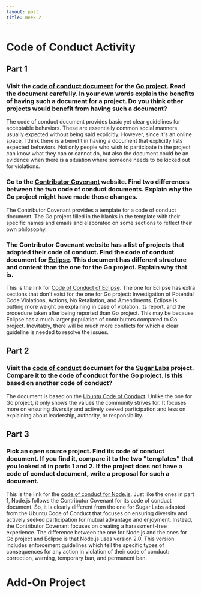 ```yaml
---
layout: post
title: Week 2
---
```


# Code of Conduct Activity
## Part 1
### Visit the [code of conduct document](https://go.dev/conduct) for the [Go project](https://go.dev/). Read the document carefully. In your own words explain the benefits of having such a document for a project. Do you think other projects would benefit from having such a document?
The code of conduct document provides basic yet clear guidelines for acceptable behaviors. These are essentially common social manners usually expected without being said explicitly. However, since it's an online space, I think there is a benefit in having a document that explicitly lists expected behaviors. Not only people who wish to participate in the project can know what they can or cannot do, but also the document could be an evidence when there is a situation where someone needs to be kicked out for violations.

### Go to the [Contributor Covenant](https://www.contributor-covenant.org/version/1/4/code-of-conduct/) website. Find two differences between the two code of conduct documents. Explain why the Go project might have made those changes.
The Contributor Covenant provides a template for a code of conduct document. The Go project filled in the blanks in the template with their specific names and emails and elaborated on some sections to reflect their own philosophy.

### The Contributor Covenant website has a list of projects that adapted their code of conduct. Find the code of conduct document for [Eclipse](https://www.eclipse.org/). This document has different structure and content than the one for the Go project. Explain why that is.
This is the link for [Code of Conduct of Eclipse](https://www.eclipse.org/org/documents/Community_Code_of_Conduct.php). The one for Eclipse has extra sections that don't exist for the one for Go project: Investigation of Potential Code Violations, Actions, No Retaliation, and Amendments. Eclipse is putting more weight on explaining in case of violation, its report, and the procedure taken after being reported than Go project. This may be because Eclipse has a much larger population of contributors compared to Go project. Inevitably, there will be much more conflicts for which a clear guideline is needed to resolve the issues.


## Part 2
### Visit the [code of conduct](https://wiki.sugarlabs.org/go/Sugar_Labs/Legal/Code_of_Conduct) document for the [Sugar Labs](https://www.sugarlabs.org/) project. Compare it to the code of conduct for the Go project. Is this based on another code of conduct?
The document is based on the [Ubuntu Code of Conduct](https://ubuntu.com/community/governance/code-of-conduct). Unlike the one for Go project, it only shows the values the community strives for. It focuses more on ensuring diversity and actively seeked participation and less on explaining about leadership, authority, or responsibility.


## Part 3
### Pick an open source project. Find its code of conduct document. If you find it, compare it to the two "templates" that you looked at in parts 1 and 2. If the project does not have a code of conduct document, write a proposal for such a document.
This is the link for the [code of conduct for Node.js](https://github.com/nodejs/admin/blob/HEAD/CODE_OF_CONDUCT.md). Just like the ones in part 1, Node.js follows the Contributor Covenant for its code of conduct document. So, it is clearly different from the one for Sugar Labs adapted from the Ubuntu Code of Conduct that focuses on ensuring diversity and actively seeked participation for mutual advantage and enjoyment. Instead, the Contributor Covenant focuses on creating a harassment-free experience. The difference between the one for Node.js and the ones for Go project and Eclipse is that Node.js uses version 2.0. This version includes enforcement guidelines which tell the specific types of consequences for any action in violation of their code of conduct: correction, warning, temporary ban, and permanent ban.



# Add-On Project
